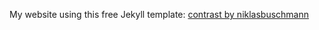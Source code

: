 My website using this free Jekyll template: [contrast by niklasbuschmann](https://github.com/niklasbuschmann/contrast)
